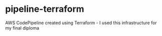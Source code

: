 # pipeline-terraform
AWS CodePipeline created using Terraform - I used this infrastructure for my final diploma
